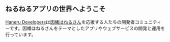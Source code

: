 ## ねるねるアプリの世界へようこそ

[Haneru Developers][website]は[因幡はねるさん][youtube]を応援する人たちの開発者コミュニティーです。因幡はねるさんをテーマとしたアプリやウェブサービスの開発と運用を行っています。

[website]: https://haneru.dev/
[youtube]: https://www.youtube.com/@Inaba_Haneru 'Haneru Channel / 因幡はねる 【あにまーれ】 - YouTube'
